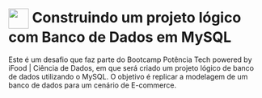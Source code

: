 <h1>
    <a href="https://www.dio.me/">
     <img align="center" width="40px" src="https://hermes.digitalinnovation.one/assets/diome/logo-minimized.png"></a>
    <span>  Construindo um projeto lógico com Banco de Dados em MySQL</span>
</h1>

Este é um desafio que faz parte do Bootcamp Potência Tech powered by iFood | Ciência de Dados, em que será criado um projeto lógico de banco de dados utilizando o MySQL. O objetivo é replicar a modelagem de um banco de dados para um cenário de E-commerce.
